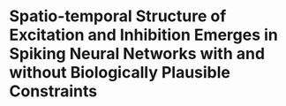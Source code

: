 # Spatio-temporal Structure of Excitation and Inhibition Emerges in Spiking Neural Networks with and without Biologically Plausible Constraints
